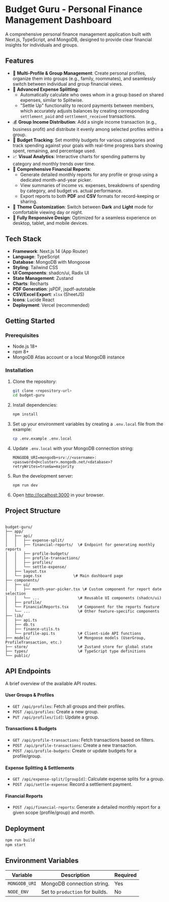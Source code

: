 # Budget Guru - Personal Finance Management Dashboard

A comprehensive personal finance management application built with Next.js, TypeScript, and MongoDB, designed to provide clear financial insights for individuals and groups.

## Features

-   👤 **Multi-Profile & Group Management**: Create personal profiles, organize them into groups (e.g., family, roommates), and seamlessly switch between individual and group financial views.
-   🤝 **Advanced Expense Splitting**:
    -   Automatically calculate who owes whom in a group based on shared expenses, similar to Splitwise.
    -   "Settle Up" functionality to record payments between members, which accurately adjusts balances by creating corresponding `settlement_paid` and `settlement_received` transactions.
-   💰 **Group Income Distribution**: Add a single income transaction (e.g., business profit) and distribute it evenly among selected profiles within a group.
-   🎯 **Budget Tracking**: Set monthly budgets for various categories and track spending against your goals with real-time progress bars showing spent, remaining, and percentage used.
-   📈 **Visual Analytics**: Interactive charts for spending patterns by category and monthly trends over time.
-   📄 **Comprehensive Financial Reports**:
    -   Generate detailed monthly reports for any profile or group using a dedicated month-and-year picker.
    -   View summaries of income vs. expenses, breakdowns of spending by category, and budget vs. actual performance.
    -   Export reports to both **PDF** and **CSV** formats for record-keeping or sharing.
-   🎨 **Theme Customization**: Switch between **Dark** and **Light** mode for comfortable viewing day or night.
-   📱 **Fully Responsive Design**: Optimized for a seamless experience on desktop, tablet, and mobile devices.

## Tech Stack

-   **Framework**: Next.js 14 (App Router)
-   **Language**: TypeScript
-   **Database**: MongoDB with Mongoose
-   **Styling**: Tailwind CSS
-   **UI Components**: shadcn/ui, Radix UI
-   **State Management**: Zustand
-   **Charts**: Recharts
-   **PDF Generation**: jsPDF, jspdf-autotable
-   **CSV/Excel Export**: `xlsx` (SheetJS)
-   **Icons**: Lucide React
-   **Deployment**: Vercel (recommended)

## Getting Started

### Prerequisites

-   Node.js 18+
-   npm 8+
-   MongoDB Atlas account or a local MongoDB instance

### Installation

1.  Clone the repository:
    ```bash
    git clone <repository-url>
    cd budget-guru
    ```

2.  Install dependencies:
    ```bash
    npm install
    ```

3.  Set up your environment variables by creating a `.env.local` file from the example:
    ```bash
    cp .env.example .env.local
    ```

4.  Update `.env.local` with your MongoDB connection string:
    ```env
    MONGODB_URI=mongodb+srv://<username>:<password>@<cluster>.mongodb.net/<database>?retryWrites=true&w=majority
    ```

5.  Run the development server:
    ```bash
    npm run dev
    ```

6.  Open [http://localhost:3000](http://localhost:3000) in your browser.

## Project Structure

````

budget-guru/
├── app/
│   ├── api/
│   │   ├── expense-split/
│   │   ├── financial-reports/  \# Endpoint for generating monthly reports
│   │   ├── profile-budgets/
│   │   ├── profile-transactions/
│   │   ├── profiles/
│   │   └── settle-expense/
│   ├── layout.tsx
│   └── page.tsx              \# Main dashboard page
├── components/
│   ├── ui/
│   │   ├── month-year-picker.tsx \# Custom component for report date selection
│   │   └── ...                 \# Reusable UI components (shadcn/ui)
│   ├── profile/
│   └── FinancialReports.tsx    \# Component for the reports feature
│   └── ...                     \# Other feature-specific components
├── lib/
│   ├── api.ts
│   ├── db.ts
│   ├── finance-utils.ts
│   └── profile-api.ts          \# Client-side API functions
├── models/                     \# Mongoose models (UserGroup, ProfileTransaction, etc.)
├── store/                      \# Zustand store for global state
├── types/                      \# TypeScript type definitions
└── public/

````

## API Endpoints

A brief overview of the available API routes.

#### User Groups & Profiles

-   `GET /api/profiles`: Fetch all groups and their profiles.
-   `POST /api/profiles`: Create a new group.
-   `PUT /api/profiles/[id]`: Update a group.

#### Transactions & Budgets

-   `GET /api/profile-transactions`: Fetch transactions based on filters.
-   `POST /api/profile-transactions`: Create a new transaction.
-   `POST /api/profile-budgets`: Create or update budgets for a profile/group.

#### Expense Splitting & Settlements

-   `GET /api/expense-split/[groupId]`: Calculate expense splits for a group.
-   `POST /api/settle-expense`: Record a settlement payment.

#### Financial Reports

-   `POST /api/financial-reports`: Generate a detailed monthly report for a given scope (profile/group) and month.

## Deployment

```bash
npm run build
npm start
````

## Environment Variables

| Variable      | Description                 | Required |
| ------------- | --------------------------- | -------- |
| `MONGODB_URI` | MongoDB connection string.  | Yes      |
| `NODE_ENV`    | Set to `production` for builds. | No       |

```
```